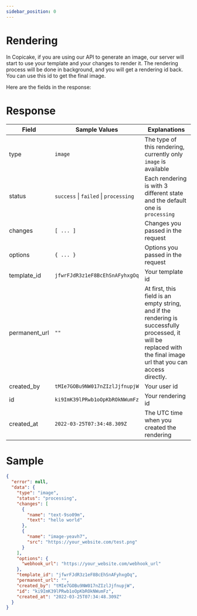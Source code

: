 ```yaml
---
sidebar_position: 0
---
```


# Rendering

In Copicake, if you are using our API to generate an image, our server will start to use your template and your changes to render it. The rendering process will be done in background, and you will get a rendering id back. You can use this id to get the final image.

Here are the fields in the response:

# Response

| Field         | Sample Values                         | Explanations                                                                                                                                                        |
| ------------- | ------------------------------------- | ------------------------------------------------------------------------------------------------------------------------------------------------------------------- |
| type          | `image`                               | The type of this rendering, currently only `image` is available                                                                                                     |
| status        | `success` \| `failed` \| `processing` | Each rendering is with 3 different state and the default one is `processing`                                                                                        |
| changes       | `[ ... ]`                             | Changes you passed in the request                                                                                                                                   |
| options       | `{ ... }`                             | Options you passed in the request                                                                                                                                   |
| template_id   | `jfwrFJdR3z1eF8BcEhSnAFyhxgOq`        | Your template id                                                                                                                                                    |
| permanent_url | `""`                                  | At first, this field is an empty string, and if the rendering is successfully processed, it will be replaced with the final image url that you can access directly. |
| created_by    | `tMIe7GOBu9NW017nZIzlJjfnupjW`        | Your user id                                                                                                                                                        |
| id            | `ki9ImK39lPRwb1oOpKbROkNWumFz`        | Your rendering id                                                                                                                                                   |
| created_at    | `2022-03-25T07:34:48.309Z`            | The UTC time when you created the rendering                                                                                                                         |

# Sample

```json
{
  "error": null,
  "data": {
    "type": "image",
    "status": "processing",
    "changes": [
      {
        "name": "text-9so09m",
        "text": "hello world"
      },
      {
        "name": "image-yeavh7",
        "src": "https://your_website.com/test.png"
      }
    ],
    "options": {
      "webhook_url": "https://your_website.com/webhook_url"
    },
    "template_id": "jfwrFJdR3z1eF8BcEhSnAFyhxgOq",
    "permanent_url": "",
    "created_by": "tMIe7GOBu9NW017nZIzlJjfnupjW",
    "id": "ki9ImK39lPRwb1oOpKbROkNWumFz",
    "created_at": "2022-03-25T07:34:48.309Z"
  }
}
```

